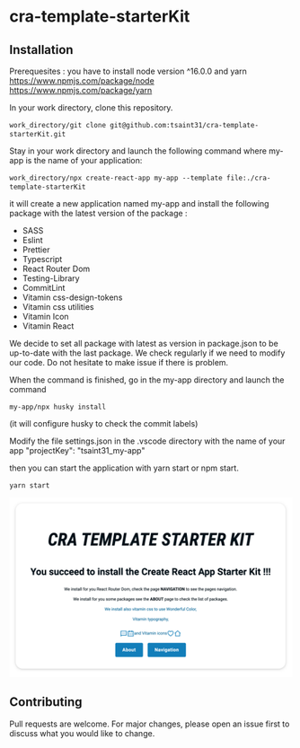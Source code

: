 # cra-template-starterKit

## Installation

Prerequesites : you have to install node version ^16.0.0 and yarn 
https://www.npmjs.com/package/node
https://www.npmjs.com/package/yarn

In your work directory, clone this repository.
```
work_directory/git clone git@github.com:tsaint31/cra-template-starterKit.git
```
Stay in your work directory and launch the following command where my-app is the name of your application: 
```
work_directory/npx create-react-app my-app --template file:./cra-template-starterKit
```
it will create a new application named my-app and install the following package with the latest version of the package :
- SASS
- Eslint
- Prettier
- Typescript
- React Router Dom
- Testing-Library
- CommitLint
- Vitamin css-design-tokens
- Vitamin css utilities
- Vitamin Icon
- Vitamin React

We decide to set all package with latest as version in package.json to be up-to-date with the last package. We check regularly if we 
need to modify our code. Do not hesitate to make issue if there is problem. 

When the command is finished, go in the my-app directory and launch the command
```
my-app/npx husky install
```
(it will configure husky to check the commit labels)

Modify the file settings.json in the .vscode directory with the name of your app
    "projectKey": "tsaint31_my-app"

then you can start the application with yarn start or npm start.
```
yarn start

```
<img src="https://github.com/tsaint31/cra-template-starterKit/blob/master/screenshot.png">

## Contributing
Pull requests are welcome. For major changes, please open an issue first to discuss what you would like to change.
